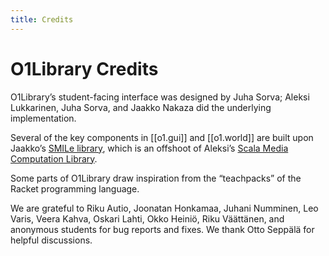 ```yaml
---
title: Credits
---
```


# O1Library Credits

O1Library’s student-facing interface was designed by Juha Sorva; Aleksi Lukkarinen, Juha Sorva, 
and Jaakko Nakaza did the underlying implementation. 

Several of the key components in [[o1.gui]] and [[o1.world]] are built upon Jaakko’s [SMILe library](https://github.com/Aalto-LeTech/SMILe),
which is an offshoot of Aleksi’s [Scala Media Computation Library](https://github.com/Aalto-LeTech/Scala-Media-Computation). 

Some parts of O1Library draw inspiration from the “teachpacks” of the Racket programming language.

We are grateful to Riku Autio, Joonatan Honkamaa, Juhani Numminen, Leo Varis, Veera Kahva, 
Oskari Lahti, Okko Heiniö, Riku Väättänen, and anonymous students for bug reports and fixes. 
We thank Otto Seppälä for helpful discussions.
